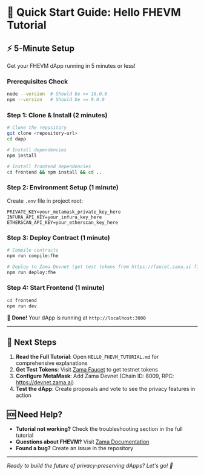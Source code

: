 # 🚀 Quick Start Guide: Hello FHEVM Tutorial

## ⚡ 5-Minute Setup

Get your FHEVM dApp running in 5 minutes or less!

### Prerequisites Check
```bash
node --version  # Should be >= 18.0.0
npm --version   # Should be >= 9.0.0
```

### Step 1: Clone & Install (2 minutes)
```bash
# Clone the repository
git clone <repository-url>
cd dapp

# Install dependencies
npm install

# Install frontend dependencies
cd frontend && npm install && cd ..
```

### Step 2: Environment Setup (1 minute)
Create `.env` file in project root:
```env
PRIVATE_KEY=your_metamask_private_key_here
INFURA_API_KEY=your_infura_key_here
ETHERSCAN_API_KEY=your_etherscan_key_here
```

### Step 3: Deploy Contract (1 minute)
```bash
# Compile contracts
npm run compile:fhe

# Deploy to Zama Devnet (get test tokens from https://faucet.zama.ai first)
npm run deploy:fhe
```

### Step 4: Start Frontend (1 minute)
```bash
cd frontend
npm run dev
```

🎉 **Done!** Your dApp is running at `http://localhost:3000`

---

## 📖 Next Steps

1. **Read the Full Tutorial**: Open `HELLO_FHEVM_TUTORIAL.md` for comprehensive explanations
2. **Get Test Tokens**: Visit [Zama Faucet](https://faucet.zama.ai) to get testnet tokens
3. **Configure MetaMask**: Add Zama Devnet (Chain ID: 8009, RPC: https://devnet.zama.ai)
4. **Test the dApp**: Create proposals and vote to see the privacy features in action

## 🆘 Need Help?

- **Tutorial not working?** Check the troubleshooting section in the full tutorial
- **Questions about FHEVM?** Visit [Zama Documentation](https://docs.zama.ai/fhevm)
- **Found a bug?** Create an issue in the repository

---

*Ready to build the future of privacy-preserving dApps? Let's go! 🚀*